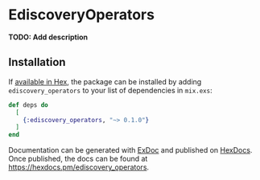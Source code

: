 # EdiscoveryOperators

**TODO: Add description**

## Installation

If [available in Hex](https://hex.pm/docs/publish), the package can be installed
by adding `ediscovery_operators` to your list of dependencies in `mix.exs`:

```elixir
def deps do
  [
    {:ediscovery_operators, "~> 0.1.0"}
  ]
end
```

Documentation can be generated with [ExDoc](https://github.com/elixir-lang/ex_doc)
and published on [HexDocs](https://hexdocs.pm). Once published, the docs can
be found at <https://hexdocs.pm/ediscovery_operators>.

